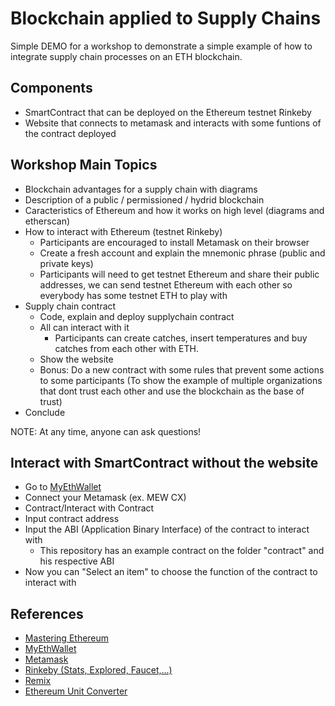 # Blockchain applied to Supply Chains
Simple DEMO for a workshop to demonstrate a simple example of how to integrate supply chain processes on an ETH blockchain.

## Components
* SmartContract that can be deployed on the Ethereum testnet Rinkeby
* Website that connects to metamask and interacts with some funtions of the contract deployed

## Workshop Main Topics
* Blockchain advantages for a supply chain with diagrams
* Description of a public / permissioned / hydrid blockchain
* Caracteristics of Ethereum and how it works on high level (diagrams and etherscan)
* How to interact with Ethereum (testnet Rinkeby)
    * Participants are encouraged to install Metamask on their browser
    * Create a fresh account and explain the mnemonic phrase (public and private keys)
    * Participants will need to get testnet Ethereum and share their public addresses, we can send testnet Ethereum with each other so everybody has some testnet ETH to play with
* Supply chain contract
    * Code, explain and deploy supplychain contract
    * All can interact with it
        * Participants can create catches, insert temperatures and buy catches from each other with ETH.
    * Show the website
    * Bonus: Do a new contract with some rules that prevent some actions to some participants (To show the example of multiple organizations that dont trust each other and use the blockchain as the base of trust)
* Conclude

NOTE: At any time, anyone can ask questions!

## Interact with SmartContract without the website
* Go to [MyEthWallet](https://www.myetherwallet.com/interface/interact-with-contract)
* Connect your Metamask (ex. MEW CX)
* Contract/Interact with Contract
* Input contract address
* Input the ABI (Application Binary Interface) of the contract to interact with
    * This repository has an example contract on the folder "contract" and his respective ABI
* Now you can "Select an item" to choose the function of the contract to interact with

## References
* [Mastering Ethereum](https://github.com/ethereumbook/ethereumbook)
* [MyEthWallet](https://www.myetherwallet.com/interface/interact-with-contract)
* [Metamask](https://metamask.io/)
* [Rinkeby (Stats, Explored, Faucet,...)](https://www.rinkeby.io/)
* [Remix](https://remix.ethereum.org/)
* [Ethereum Unit Converter](https://coinguides.org/ethereum-unit-converter-gwei-ether/)

